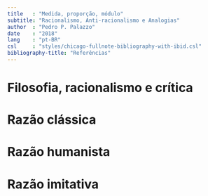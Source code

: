 ```yaml
---
title   : "Medida, proporção, módulo"
subtitle: "Racionalismo, Anti-racionalismo e Analogias"
author  : "Pedro P. Palazzo"
date    : "2018"
lang    : "pt-BR"
csl     : "styles/chicago-fullnote-bibliography-with-ibid.csl"
bibliography-title: "Referências"
---
```


Filosofia, racionalismo e crítica
=================================

Razão clássica
==============

Razão humanista
===============

Razão imitativa
===============

